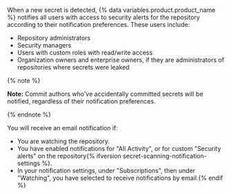 When a new secret is detected, {% data variables.product.product_name %} notifies all users with access to security alerts for the repository according to their notification preferences. These users include:
- Repository administrators
- Security managers
- Users with custom roles with read/write access
- Organization owners and enterprise owners, if they are administrators of repositories where secrets were leaked

{% note %}

**Note:** Commit authors who've accidentally committed secrets will be notified, regardless of their notification preferences.

{% endnote %}

You will receive an email notification if:
- You are watching the repository.
- You have enabled notifications for "All Activity", or for custom "Security alerts" on the repository{% ifversion secret-scanning-notification-settings %}.
- In your notification settings, under "Subscriptions", then under "Watching", you have selected to receive notifications by email.{% endif %}
